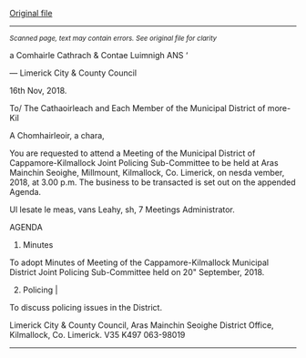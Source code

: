 [Original file](https://www.limerick.ie/sites/default/files/media/documents/2018-11/01%20Agenda%20JPC%20Meeting%2021st%20Nov%202018.pdf)

---
*<small>Scanned page, text may contain errors. See original file for clarity</small>*  

a Comhairle Cathrach
& Contae Luimnigh
ANS ‘

— Limerick City
& County Council

16th Nov, 2018.

To/ The Cathaoirleach and Each Member of the Municipal District of more-Kil

A Chomhairleoir, a chara,

You are requested to attend a Meeting of the Municipal District of Cappamore-Kilmallock Joint
Policing Sub-Committee to be held at Aras Mainchin Seoighe, Millmount, Kilmallock, Co.
Limerick, on nesda vember, 2018, at 3.00 p.m. The business to be transacted is
set out on the appended Agenda.

Ul lesate le meas,
vans Leahy, sh, 7
Meetings Administrator.

AGENDA

1. Minutes

To adopt Minutes of Meeting of the Cappamore-Kilmallock Municipal District Joint Policing
Sub-Committee held on 20" September, 2018.

2. Policing |

To discuss policing issues in the District.

Limerick City & County Council, Aras Mainchin Seoighe District Office,
Kilmallock, Co. Limerick. V35 K497 063-98019


---
